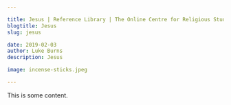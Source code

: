 ```yaml
---

title: Jesus | Reference Library | The Online Centre for Religious Studies
blogtitle: Jesus
slug: jesus

date: 2019-02-03
author: Luke Burns
description: Jesus

image: incense-sticks.jpeg

---
```


This is some content.